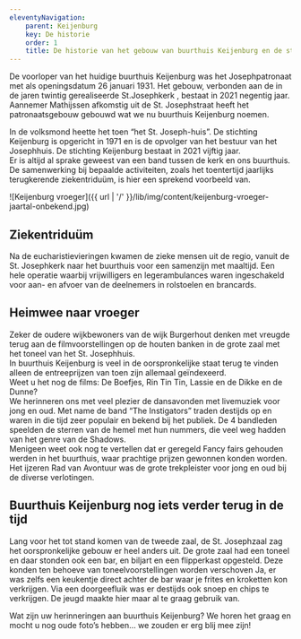 ```yaml
---
eleventyNavigation:
    parent: Keijenburg
    key: De historie
    order: 1
    title: De historie van het gebouw van buurthuis Keijenburg en de stichting buurthuis Keijenburg
---
```


De voorloper van het huidige buurthuis Keijenburg was het Josephpatronaat met als openingsdatum 26 januari 1931. Het gebouw, verbonden aan de in de jaren twintig gerealiseerde St.Josephkerk , bestaat in 2021 negentig jaar.
Aannemer Mathijssen afkomstig uit de St. Josephstraat heeft het patronaatsgebouw   gebouwd wat we nu buurthuis Keijenburg noemen.

In de volksmond heette het toen “het St. Joseph-huis”.
De stichting Keijenburg is opgericht in 1971 en is de opvolger van het bestuur van het   Josephhuis. De stichting Keijenburg bestaat in 2021 vijftig jaar.  
Er is altijd al sprake geweest van een band tussen de kerk en ons buurthuis. De samenwerking bij bepaalde activiteiten, zoals het toentertijd jaarlijks terugkerende ziekentriduüm, is hier een sprekend voorbeeld van. 

![Keijenburg vroeger]({{ url | '/' }}/lib/img/content/keijenburg-vroeger-jaartal-onbekend.jpg)

## Ziekentriduüm
Na de eucharistievieringen kwamen de zieke mensen uit de regio, vanuit de St. Josephkerk naar het buurthuis voor een samenzijn met maaltijd. Een hele operatie waarbij vrijwilligers en legerambulances waren ingeschakeld voor aan- en afvoer van de deelnemers in rolstoelen en brancards.

## Heimwee naar vroeger
Zeker de oudere wijkbewoners van de wijk Burgerhout denken met vreugde terug aan de filmvoorstellingen op de houten banken in de grote zaal met het toneel van het St. Josephhuis.                     
In buurthuis Keijenburg is veel in de oorspronkelijke staat terug te vinden alleen de entreeprijzen van toen zijn allemaal geïndexeerd.  
Weet u het nog de films: De Boefjes, Rin Tin Tin, Lassie en de Dikke en de Dunne?  
We herinneren ons met veel plezier de dansavonden met livemuziek voor jong en oud. Met name de band “The Instigators” traden destijds op en waren in die tijd zeer populair en bekend bij het publiek. De 4 bandleden speelden de sterren van de hemel met hun nummers, die veel weg hadden van het genre van de Shadows.  
Menigeen weet ook nog te vertellen dat er geregeld Fancy fairs gehouden werden in het buurthuis, waar prachtige prijzen gewonnen konden worden. Het ijzeren Rad van Avontuur was de grote trekpleister voor jong en oud bij de diverse verlotingen.

## Buurthuis Keijenburg nog iets verder terug in de tijd  
Lang voor het tot stand komen van de tweede zaal, de St. Josephzaal zag het oorspronkelijke gebouw er heel anders uit. De grote zaal had een toneel en daar stonden ook een bar, en biljart en een flipperkast opgesteld. Deze konden ten behoeve van toneelvoorstellingen worden verschoven Ja, er was zelfs een keukentje direct achter de bar waar je frites en kroketten kon verkrijgen. Via een doorgeefluik was er destijds ook snoep en chips te verkrijgen. De jeugd maakte hier maar al te graag gebruik van.

Wat zijn uw herinneringen aan buurthuis Keijenburg? We horen het graag en mocht u nog oude foto’s hebben… we zouden er erg blij mee zijn!
